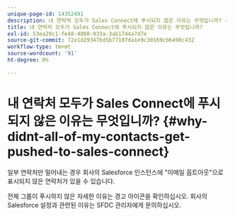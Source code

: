 ```yaml
---
unique-page-id: 14352491
description: 내 연락처 모두가 Sales Connect에 푸시되지 않은 이유는 무엇입니까? - Marketo 문서 - 제품 설명서
title: 내 연락처 모두가 Sales Connect에 푸시되지 않은 이유는 무엇입니까?
exl-id: 53ea29c1-fe48-4808-933a-3ab1744a7d7e
source-git-commit: 72e1d29347bd5b77107da1e9c30169cb6490c432
workflow-type: tm+mt
source-wordcount: '91'
ht-degree: 0%

---
```


# 내 연락처 모두가 Sales Connect에 푸시되지 않은 이유는 무엇입니까? {#why-didnt-all-of-my-contacts-get-pushed-to-sales-connect}

일부 연락처만 밀어내는 경우 회사의 Salesforce 인스턴스에 &quot;이메일 옵트아웃&quot;으로 표시되지 않은 연락처가 있을 수 있습니다.

전체 그룹이 푸시하지 않은 자세한 이유는 경고 아이콘을 확인하십시오. 회사의 Salesforce 설정과 관련된 이유는 SFDC 관리자에게 문의하십시오.
